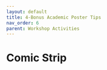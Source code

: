 ```yaml
---
layout: default
title: 4-Bonus Academic Poster Tips
nav_order: 6
parent: Workshop Activities
---
```

# Comic Strip
